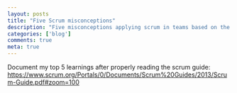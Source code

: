 ```yaml
---
layout: posts
title: "Five Scrum misconceptions"
description: "Five misconceptions applying scrum in teams based on the official Scrum Guide"
categories: ['blog']
comments: true
meta: true
---
```

Document my top 5 learnings after properly reading the scrum guide:
https://www.scrum.org/Portals/0/Documents/Scrum%20Guides/2013/Scrum-Guide.pdf#zoom=100

